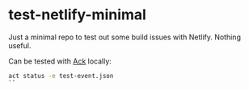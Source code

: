 # test-netlify-minimal

Just a minimal repo to test out some build issues with Netlify. Nothing useful.

Can be tested with [Ack](https://github.com/nektos/act) locally:

```bash
act status -e test-event.json
``
